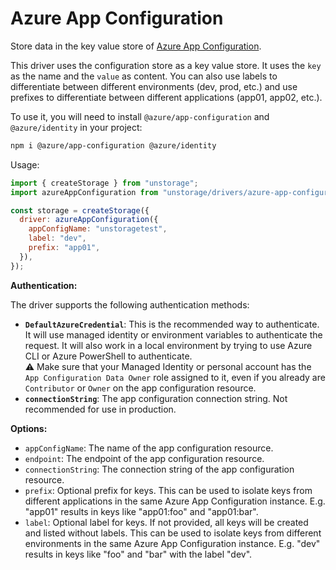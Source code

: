 # Azure App Configuration

Store data in the key value store of [Azure App Configuration](https://learn.microsoft.com/en-us/azure/azure-app-configuration/overview).

This driver uses the configuration store as a key value store. It uses the `key` as the name and the `value` as content. You can also use labels to differentiate between different environments (dev, prod, etc.) and use prefixes to differentiate between different applications (app01, app02, etc.).

To use it, you will need to install `@azure/app-configuration` and `@azure/identity` in your project:

```bash
npm i @azure/app-configuration @azure/identity
```

Usage:

```js
import { createStorage } from "unstorage";
import azureAppConfiguration from "unstorage/drivers/azure-app-configuration";

const storage = createStorage({
  driver: azureAppConfiguration({
    appConfigName: "unstoragetest",
    label: "dev",
    prefix: "app01",
  }),
});
```

**Authentication:**

The driver supports the following authentication methods:

- **`DefaultAzureCredential`**: This is the recommended way to authenticate. It will use managed identity or environment variables to authenticate the request. It will also work in a local environment by trying to use Azure CLI or Azure PowerShell to authenticate. <br>
⚠️ Make sure that your Managed Identity or personal account has the `App Configuration Data Owner` role assigned to it, even if you already are `Contributor` or `Owner` on the app configuration resource.
- **`connectionString`**: The app configuration connection string. Not recommended for use in production.

**Options:**

- `appConfigName`: The name of the app configuration resource.
- `endpoint`: The endpoint of the app configuration resource.
- `connectionString`: The connection string of the app configuration resource.
- `prefix`: Optional prefix for keys. This can be used to isolate keys from different applications in the same Azure App Configuration instance. E.g. "app01" results in keys like "app01:foo" and "app01:bar".
- `label`: Optional label for keys. If not provided, all keys will be created and listed without labels. This can be used to isolate keys from different environments in the same Azure App Configuration instance. E.g. "dev" results in keys like "foo" and "bar" with the label "dev".

